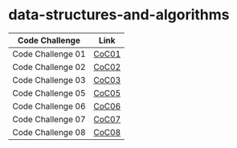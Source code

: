 # data-structures-and-algorithms



| Code Challenge    | Link                                  |
|-------------------|---------------------------------------|
| Code Challenge 01 | [CoC01](./code_challenge01/README.md) |
| Code Challenge 02 | [CoC02](./code_challenge02/README.md) |
| Code Challenge 03 | [CoC03](./code_challenge03/README.md) |
| Code Challenge 05 | [CoC05](./code_challenge05/README.md) |
| Code Challenge 06 | [CoC06](./code_challenge05/README.md) |
| Code Challenge 07 | [CoC07](./code_challenge05/README.md) |
| Code Challenge 08 | [CoC08](./linked-list-zip/README.md) |

